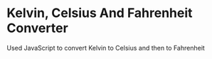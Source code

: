 # Kelvin, Celsius And Fahrenheit Converter
Used JavaScript to convert Kelvin to Celsius and then to Fahrenheit
